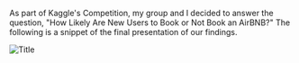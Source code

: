 As part of Kaggle's Competition, my group and I decided to answer the question, "How Likely Are New Users to Book or Not Book an AirBNB?" The following is a snippet of the final presentation of our findings.

![Title](title.png)

